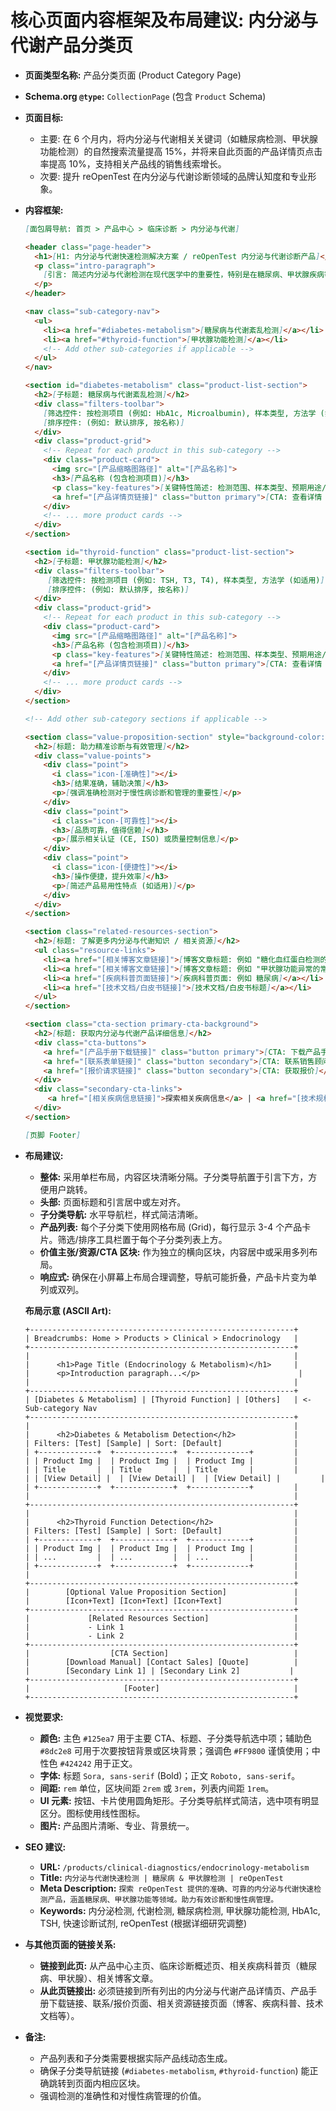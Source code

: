 # 核心页面内容框架及布局建议: 内分泌与代谢产品分类页

*   **页面类型名称:** 产品分类页面 (Product Category Page)
*   **Schema.org `@type`:** `CollectionPage` (包含 `Product` Schema)
*   **页面目标:**
    *   主要: 在 6 个月内，将内分泌与代谢相关关键词（如糖尿病检测、甲状腺功能检测）的自然搜索流量提高 15%，并将来自此页面的产品详情页点击率提高 10%，支持相关产品线的销售线索增长。
    *   次要: 提升 reOpenTest 在内分泌与代谢诊断领域的品牌认知度和专业形象。

*   **内容框架:**

    ```markdown
    [面包屑导航: 首页 > 产品中心 > 临床诊断 > 内分泌与代谢]

    <header class="page-header">
      <h1>[H1: 内分泌与代谢快速检测解决方案 / reOpenTest 内分泌与代谢诊断产品]</h1>
      <p class="intro-paragraph">
        [引言: 简述内分泌与代谢检测在现代医学中的重要性，特别是在糖尿病、甲状腺疾病等高发慢性病的早期发现和管理方面。突出 reOpenTest 解决方案的优势：准确、可靠、便捷。自然融入核心关键词。]
      </p>
    </header>

    <nav class="sub-category-nav">
      <ul>
        <li><a href="#diabetes-metabolism">[糖尿病与代谢紊乱检测]</a></li>
        <li><a href="#thyroid-function">[甲状腺功能检测]</a></li>
        <!-- Add other sub-categories if applicable -->
      </ul>
    </nav>

    <section id="diabetes-metabolism" class="product-list-section">
      <h2>[子标题: 糖尿病与代谢紊乱检测]</h2>
      <div class="filters-toolbar">
        [筛选控件: 按检测项目 (例如: HbA1c, Microalbumin), 样本类型, 方法学 (如适用)]
        [排序控件: (例如: 默认排序, 按名称)]
      </div>
      <div class="product-grid">
        <!-- Repeat for each product in this sub-category -->
        <div class="product-card">
          <img src="[产品缩略图路径]" alt="[产品名称]">
          <h3>[产品名称 (包含检测项目)]</h3>
          <p class="key-features">[关键特性简述: 检测范围、样本类型、预期用途/临床意义]</p>
          <a href="[产品详情页链接]" class="button primary">[CTA: 查看详情 / 获取说明书]</a>
        </div>
        <!-- ... more product cards -->
      </div>
    </section>

    <section id="thyroid-function" class="product-list-section">
      <h2>[子标题: 甲状腺功能检测]</h2>
      <div class="filters-toolbar">
         [筛选控件: 按检测项目 (例如: TSH, T3, T4), 样本类型, 方法学 (如适用)]
         [排序控件: (例如: 默认排序, 按名称)]
      </div>
      <div class="product-grid">
        <!-- Repeat for each product in this sub-category -->
        <div class="product-card">
          <img src="[产品缩略图路径]" alt="[产品名称]">
          <h3>[产品名称 (包含检测项目)]</h3>
          <p class="key-features">[关键特性简述: 检测范围、样本类型、预期用途/临床意义]</p>
          <a href="[产品详情页链接]" class="button primary">[CTA: 查看详情 / 获取说明书]</a>
        </div>
        <!-- ... more product cards -->
      </div>
    </section>

    <!-- Add other sub-category sections if applicable -->

    <section class="value-proposition-section" style="background-color: var(--secondary-color-light, #e8f4fc);"> <!-- Optional section -->
      <h2>[标题: 助力精准诊断与有效管理]</h2>
      <div class="value-points">
        <div class="point">
          <i class="icon-[准确性]"></i>
          <h3>[结果准确，辅助决策]</h3>
          <p>[强调准确检测对于慢性病诊断和管理的重要性]</p>
        </div>
        <div class="point">
          <i class="icon-[可靠性]"></i>
          <h3>[品质可靠，值得信赖]</h3>
          <p>[展示相关认证 (CE, ISO) 或质量控制信息]</p>
        </div>
        <div class="point">
          <i class="icon-[便捷性]"></i>
          <h3>[操作便捷，提升效率]</h3>
          <p>[简述产品易用性特点 (如适用)]</p>
        </div>
      </div>
    </section>

    <section class="related-resources-section">
      <h2>[标题: 了解更多内分泌与代谢知识 / 相关资源]</h2>
      <ul class="resource-links">
        <li><a href="[相关博客文章链接]">[博客文章标题: 例如 "糖化血红蛋白检测的意义"]</a></li>
        <li><a href="[相关博客文章链接]">[博客文章标题: 例如 "甲状腺功能异常的常见指标解读"]</a></li>
        <li><a href="[疾病科普页面链接]">[疾病科普页面: 例如 糖尿病]</a></li>
        <li><a href="[技术文档/白皮书链接]">[技术文档/白皮书标题]</a></li>
      </ul>
    </section>

    <section class="cta-section primary-cta-background">
      <h2>[标题: 获取内分泌与代谢产品详细信息]</h2>
      <div class="cta-buttons">
        <a href="[产品手册下载链接]" class="button primary">[CTA: 下载产品手册]</a>
        <a href="[联系表单链接]" class="button secondary">[CTA: 联系销售顾问]</a>
        <a href="[报价请求链接]" class="button secondary">[CTA: 获取报价]</a>
      </div>
      <div class="secondary-cta-links">
         <a href="[相关疾病信息链接]">探索相关疾病信息</a> | <a href="[技术规格汇总页链接]">查看技术规格</a>
      </div>
    </section>

    [页脚 Footer]
    ```

*   **布局建议:**
    *   **整体:** 采用单栏布局，内容区块清晰分隔。子分类导航置于引言下方，方便用户跳转。
    *   **头部:** 页面标题和引言居中或左对齐。
    *   **子分类导航:** 水平导航栏，样式简洁清晰。
    *   **产品列表:** 每个子分类下使用网格布局 (Grid)，每行显示 3-4 个产品卡片。筛选/排序工具栏置于每个子分类列表上方。
    *   **价值主张/资源/CTA 区块:** 作为独立的横向区块，内容居中或采用多列布局。
    *   **响应式:** 确保在小屏幕上布局合理调整，导航可能折叠，产品卡片变为单列或双列。

    **布局示意 (ASCII Art):**

    ```
    +-----------------------------------------------------------+
    | Breadcrumbs: Home > Products > Clinical > Endocrinology   |
    +-----------------------------------------------------------+
    |                                                           |
    |      <h1>Page Title (Endocrinology & Metabolism)</h1>     |
    |      <p>Introduction paragraph...</p>                      |
    |                                                           |
    +-----------------------------------------------------------+
    | [Diabetes & Metabolism] | [Thyroid Function] | [Others]   | <- Sub-category Nav
    +-----------------------------------------------------------+
    |                                                           |
    |      <h2>Diabetes & Metabolism Detection</h2>             |
    | Filters: [Test] [Sample] | Sort: [Default]                |
    | +-------------+  +-------------+  +-------------+         |
    | | Product Img |  | Product Img |  | Product Img |         |
    | | Title       |  | Title       |  | Title       |         |
    | | [View Detail] |  | [View Detail] |  | [View Detail] |         |
    | +-------------+  +-------------+  +-------------+         |
    |                                                           |
    +-----------------------------------------------------------+
    |                                                           |
    |      <h2>Thyroid Function Detection</h2>                  |
    | Filters: [Test] [Sample] | Sort: [Default]                |
    | +-------------+  +-------------+  +-------------+         |
    | | Product Img |  | Product Img |  | Product Img |         |
    | | ...         |  | ...         |  | ...         |         |
    | +-------------+  +-------------+  +-------------+         |
    |                                                           |
    +-----------------------------------------------------------+
    |        [Optional Value Proposition Section]               |
    |        [Icon+Text] [Icon+Text] [Icon+Text]                |
    +-----------------------------------------------------------+
    |             [Related Resources Section]                   |
    |             - Link 1                                      |
    |             - Link 2                                      |
    +-----------------------------------------------------------+
    |                  [CTA Section]                            |
    |        [Download Manual] [Contact Sales] [Quote]          |
    |        [Secondary Link 1] | [Secondary Link 2]           |
    +-----------------------------------------------------------+
    |                     [Footer]                              |
    +-----------------------------------------------------------+
    ```

*   **视觉要求:**
    *   **颜色:** 主色 `#125ea7` 用于主要 CTA、标题、子分类导航选中项；辅助色 `#8dc2e8` 可用于次要按钮背景或区块背景；强调色 `#FF9800` 谨慎使用；中性色 `#424242` 用于正文。
    *   **字体:** 标题 `Sora, sans-serif` (Bold)；正文 `Roboto, sans-serif`。
    *   **间距:** `rem` 单位，区块间距 `2rem` 或 `3rem`，列表内间距 `1rem`。
    *   **UI 元素:** 按钮、卡片使用圆角矩形。子分类导航样式简洁，选中项有明显区分。图标使用线性图标。
    *   **图片:** 产品图片清晰、专业、背景统一。

*   **SEO 建议:**
    *   **URL:** `/products/clinical-diagnostics/endocrinology-metabolism`
    *   **Title:** `内分泌与代谢快速检测 | 糖尿病 & 甲状腺检测 | reOpenTest`
    *   **Meta Description:** `探索 reOpenTest 提供的准确、可靠的内分泌与代谢快速检测产品，涵盖糖尿病、甲状腺功能等领域。助力有效诊断和慢性病管理。`
    *   **Keywords:** 内分泌检测, 代谢检测, 糖尿病检测, 甲状腺功能检测, HbA1c, TSH, 快速诊断试剂, reOpenTest (根据详细研究调整)

*   **与其他页面的链接关系:**
    *   **链接到此页:** 从产品中心主页、临床诊断概述页、相关疾病科普页（糖尿病、甲状腺）、相关博客文章。
    *   **从此页链接出:** 必须链接到所有列出的内分泌与代谢产品详情页、产品手册下载链接、联系/报价页面、相关资源链接页面（博客、疾病科普、技术文档等）。

*   **备注:**
    *   产品列表和子分类需要根据实际产品线动态生成。
    *   确保子分类导航链接 (`#diabetes-metabolism`, `#thyroid-function`) 能正确跳转到页面内相应区块。
    *   强调检测的准确性和对慢性病管理的价值。
